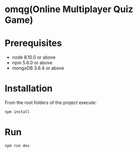 # omqg(Online Multiplayer Quiz Game)

Prerequisites
=============

* node 8.10.0 or above
* npm 5.6.0 or above
* mongoDB 3.6.4 or above

Installation
============

From the root folders of the project execute:

```bash
npm install
```

Run
===

```bash
npm run dev
```
